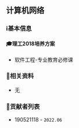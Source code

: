 ## 计算机网络

### ℹ基本信息

#### 🎓理工2018培养方案

+ 软件工程-专业教育必修课


###  📁相关资料

+ 无

### 👤贡献者列表

+ 190521118 - `2022.06`
